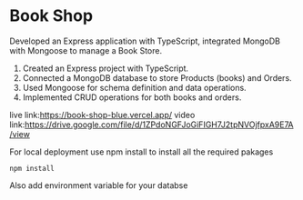 # Book Shop

Developed an Express application with TypeScript, integrated MongoDB with Mongoose to manage a Book Store.

1. Created an Express project with TypeScript.
2. Connected a MongoDB database to store Products (books) and Orders.
3. Used Mongoose for schema definition and data operations.
4. Implemented CRUD operations for both books and orders.

live link:https://book-shop-blue.vercel.app/
video link:https://drive.google.com/file/d/1ZPdoNGFJoGiFIGH7J2tpNVOjfpxA9E7A/view

For local deployment use npm install to install all the required pakages

```tsx
npm install
```

Also add environment variable for your databse
